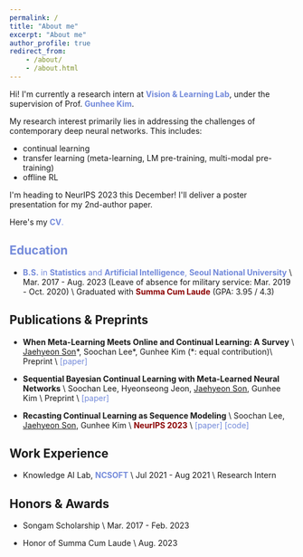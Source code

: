 ```yaml
---
permalink: /
title: "About me"
excerpt: "About me"
author_profile: true
redirect_from:
    - /about/
    - /about.html
---
```


Hi! I'm currently a research intern at <a href="https://vision.snu.ac.kr/" style="color: #7289da; text-decoration:none">**Vision & Learning Lab**</a>, under the supervision of Prof. <a href="https://vision.snu.ac.kr/gunhee/" style="color: #7289da; text-decoration:none">**Gunhee Kim**</a>.

My research interest primarily lies in addressing the challenges of contemporary deep neural networks.
This includes:
-   continual learning
-   transfer learning (meta-learning, LM pre-training, multi-modal pre-training)
-   offline RL

I'm heading to NeurIPS 2023 this December!
I'll deliver a poster presentation for my 2nd-author paper.

Here's my <a href="https://drive.google.com/file/d/1Vwdy9AjydgEzJSiGcJOn0VigXRFqRk4V/view" style="color: #7289da; text-decoration:none">**CV**.

## Education

-   **B.S.** in **Statistics** and **Artificial Intelligence**, <a href="https://en.snu.ac.kr/" style="color: #7289da; text-decoration: none;">**Seoul National University**</a> \\
    Mar. 2017 - Aug. 2023 (Leave of absence for military service: Mar. 2019 - Oct. 2020) \\
    Graduated with <span style="color:darkred">**Summa Cum Laude**</span> (GPA: 3.95 / 4.3)

<!-- ## Publication -->
## Publications & Preprints

-   **When Meta-Learning Meets Online and Continual Learning: A Survey** \\
    <u>Jaehyeon Son</u>\*, Soochan Lee\*, Gunhee Kim (\*: equal contribution)\\
    Preprint \\
    <a href="https://arxiv.org/abs/2311.05241" style="color: #7289da; text-decoration: none;">[paper]</a>

-   **Sequential Bayesian Continual Learning with Meta-Learned Neural Networks** \\
    Soochan Lee, Hyeonseong Jeon, <u>Jaehyeon Son</u>, Gunhee Kim \\
    Preprint \\
    <a href="https://openreview.net/forum?id=6r0BOIb771" style="color: #7289da; text-decoration: none;">[paper]</a>

-   **Recasting Continual Learning as Sequence Modeling** \\
    Soochan Lee, <u>Jaehyeon Son</u>, Gunhee Kim \\
    <span style="color:darkred">**NeurIPS 2023**</span> \\
    <a href="https://arxiv.org/abs/2310.11952" style="color: #7289da; text-decoration: none;">[paper]</a>
    <a href="https://github.com/soochan-lee/cl-as-seq" style="color: #7289da; text-decoration: none;">[code]</a>
    

## Work Experience

-   Knowledge AI Lab, <a href="https://kr.ncsoft.com/en/" style="color: #7289da; text-decoration: none;">**NCSOFT**</a> \\
    Jul 2021 - Aug 2021 \\
    Research Intern

## Honors & Awards

-   Songam Scholarship \\
    Mar. 2017 - Feb. 2023

-   Honor of Summa Cum Laude \\
    Aug. 2023